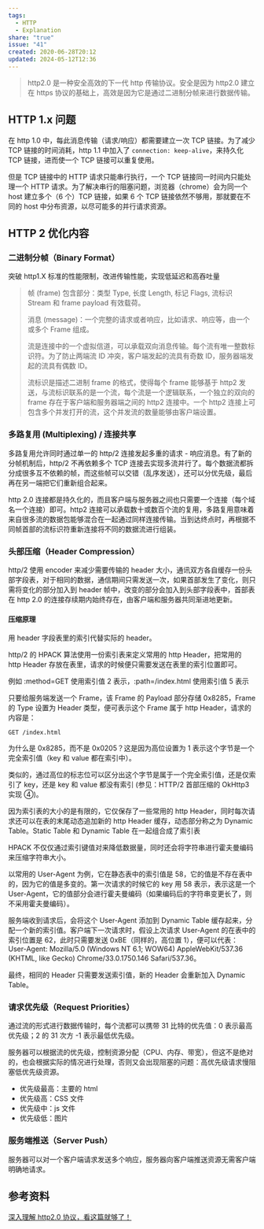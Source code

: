 ```yaml
---  
tags:  
  - HTTP  
  - Explanation  
share: "true"  
issue: "41"  
created: 2020-06-28T20:12  
updated: 2024-05-12T12:36  
---  
```

  
> http2.0 是一种安全高效的下一代 http 传输协议。安全是因为 http2.0 建立在 https 协议的基础上，高效是因为它是通过二进制分帧来进行数据传输。  
  
## HTTP 1.x 问题  
  
在 http 1.0 中，每此消息传输（请求/响应）都需要建立一次 TCP 链接。为了减少 TCP 链接的时间消耗，http 1.1 中加入了 `connection: keep-alive`，来持久化 TCP 链接，进而使一个 TCP 链接可以重复使用。  
  
但是 TCP 链接中的 HTTP 请求只能串行执行，一个 TCP 链接同一时间内只能处理一个 HTTP 请求。为了解决串行的阻塞问题，浏览器（chrome）会为同一个 host 建立多个（6 个）TCP 链接，如果 6 个 TCP 链接依然不够用，那就要在不同的 host 中分布资源，以尽可能多的并行请求资源。  
  
## HTTP 2 优化内容  
  
### 二进制分帧（Binary Format）  
  
突破 http1.X 标准的性能限制，改进传输性能，实现低延迟和高吞吐量  
  
> 帧 (frame) 包含部分：类型 Type, 长度 Length, 标记 Flags, 流标识 Stream 和 frame payload 有效载荷。  
>  
> 消息 (message)：一个完整的请求或者响应，比如请求、响应等，由一个或多个 Frame 组成。  
>  
> 流是连接中的一个虚拟信道，可以承载双向消息传输。每个流有唯一整数标识符。为了防止两端流 ID 冲突，客户端发起的流具有奇数 ID，服务器端发起的流具有偶数 ID。  
>  
> 流标识是描述二进制 frame 的格式，使得每个 frame 能够基于 http2 发送，与流标识联系的是一个流，每个流是一个逻辑联系，一个独立的双向的 frame 存在于客户端和服务器端之间的 http2 连接中。一个 http2 连接上可包含多个并发打开的流，这个并发流的数量能够由客户端设置。  
  
### 多路复用 (Multiplexing) / 连接共享  
  
多路复用允许同时通过单一的 http/2 连接发起多重的请求 - 响应消息。有了新的分帧机制后，http/2 不再依赖多个 TCP 连接去实现多流并行了。每个数据流都拆分成很多互不依赖的帧，而这些帧可以交错（乱序发送），还可以分优先级，最后再在另一端把它们重新组合起来。  
  
http 2.0 连接都是持久化的，而且客户端与服务器之间也只需要一个连接（每个域名一个连接）即可。http2 连接可以承载数十或数百个流的复用，多路复用意味着来自很多流的数据包能够混合在一起通过同样连接传输。当到达终点时，再根据不同帧首部的流标识符重新连接将不同的数据流进行组装。  
  
### 头部压缩（Header Compression）  
  
http/2 使用 encoder 来减少需要传输的 header 大小，通讯双方各自缓存一份头部字段表，对于相同的数据，通信期间只需发送一次，如果首部发生了变化，则只需将变化的部分加入到 header 帧中，改变的部分会加入到头部字段表中，首部表在 http 2.0 的连接存续期内始终存在，由客户端和服务器共同渐进地更新。  
  
#### 压缩原理  
  
用 header 字段表里的索引代替实际的 header。  
  
http/2 的 HPACK 算法使用一份索引表来定义常用的 http Header，把常用的 http Header 存放在表里，请求的时候便只需要发送在表里的索引位置即可。  
  
例如 :method=GET 使用索引值 2 表示，:path=/index.html 使用索引值 5 表示  
  
只要给服务端发送一个 Frame，该 Frame 的 Payload 部分存储 0x8285，Frame 的 Type 设置为 Header 类型，便可表示这个 Frame 属于 http Header，请求的内容是：  
  
```  
GET /index.html  
```  
  
为什么是 0x8285，而不是 0x0205？这是因为高位设置为 1 表示这个字节是一个完全索引值（key 和 value 都在索引中）。  
  
类似的，通过高位的标志位可以区分出这个字节是属于一个完全索引值，还是仅索引了 key，还是 key 和 value 都没有索引 (参见：HTTP/2 首部压缩的 OkHttp3 实现 ④)。  
  
因为索引表的大小的是有限的，它仅保存了一些常用的 http Header，同时每次请求还可以在表的末尾动态追加新的 http Header 缓存，动态部分称之为 Dynamic Table。Static Table 和 Dynamic Table 在一起组合成了索引表  
  
HPACK 不仅仅通过索引键值对来降低数据量，同时还会将字符串进行霍夫曼编码来压缩字符串大小。  
  
以常用的 User-Agent 为例，它在静态表中的索引值是 58，它的值是不存在表中的，因为它的值是多变的。第一次请求的时候它的 key 用 58 表示，表示这是一个 User-Agent，它的值部分会进行霍夫曼编码（如果编码后的字符串变更长了，则不采用霍夫曼编码）。  
  
服务端收到请求后，会将这个 User-Agent 添加到 Dynamic Table 缓存起来，分配一个新的索引值。客户端下一次请求时，假设上次请求 User-Agent 的在表中的索引位置是 62，此时只需要发送 0xBE（同样的，高位置 1），便可以代表：User-Agent: Mozilla/5.0 (Windows NT 6.1; WOW64) AppleWebKit/537.36 (KHTML, like Gecko) Chrome/33.0.1750.146 Safari/537.36。  
  
最终，相同的 Header 只需要发送索引值，新的 Header 会重新加入 Dynamic Table。  
  
### 请求优先级（Request Priorities）  
  
通过流的形式进行数据传输时，每个流都可以携带 31 比特的优先值：0 表示最高优先级；2 的 31 次方 -1 表示最低优先级。  
  
服务器可以根据流的优先级，控制资源分配（CPU、内存、带宽），但这不是绝对的，也会根据实际的情况进行处理，否则又会出现阻塞的问题：高优先级请求慢阻塞低优先级资源。  
  
- 优先级最高：主要的 html  
- 优先级高：CSS 文件  
- 优先级中：js 文件  
- 优先级低：图片  
  
### 服务端推送（Server Push）  
  
服务器可以对一个客户端请求发送多个响应，服务器向客户端推送资源无需客户端明确地请求。  
  
## 参考资料  
  
[深入理解 http2.0 协议，看这篇就够了！](https://mp.weixin.qq.com/s/L6GawHqcay-jhzZaPrSCKA)  
